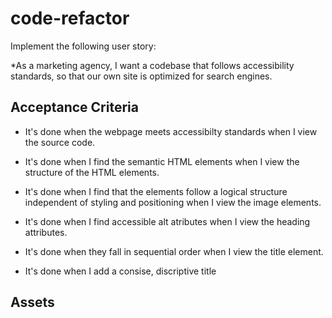# code-refactor

Implement the following user story:

*As a marketing agency, I want a codebase that follows accessibility standards, so that our own site is optimized for search engines.

## Acceptance Criteria

* It's done when the webpage meets accessibilty standards when I view the source code.

* It's done when I find the semantic HTML elements when I view the structure of the HTML elements.

* It's done when I find that the elements follow a logical structure independent of styling and positioning when I view the image elements.

* It's done when I find accessible alt atributes when I view the heading attributes.

* It's done when they fall in sequential order when I view the title element.

* It's done when I add a consise, discriptive title

## Assets

